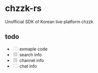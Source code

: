 # chzzk-rs
Unofficial SDK of Korean live platform chzzk

## todo
- <input type="checkbox" disabled /> exmaple code
- <input type="checkbox" disabled checked /> search info
- <input type="checkbox" disabled checked /> channel info
- <input type="checkbox" disabled /> chat info